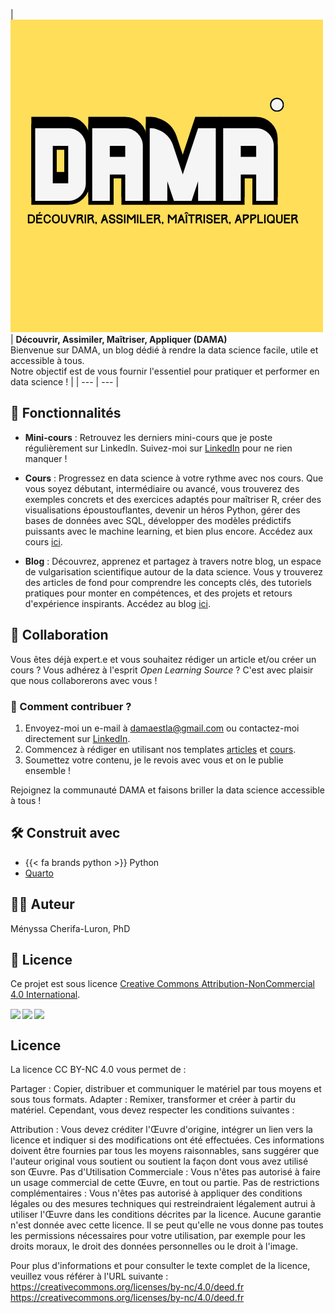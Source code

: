 | ![Logo POO](https://github.com/universdesdonnees/dama/blob/master/images/dama_logo.png?raw=true) | **Découvrir, Assimiler, Maîtriser, Appliquer (DAMA)**
<br> Bienvenue sur DAMA, un blog dédié à rendre la data science facile, utile et accessible à tous. 
<br> Notre objectif est de vous fournir l'essentiel pour pratiquer et performer en data science ! |
| --- | --- |


## 🌟 Fonctionnalités

- **Mini-cours** : Retrouvez les derniers mini-cours que je poste régulièrement sur LinkedIn. Suivez-moi sur [LinkedIn](https://www.linkedin.com/in/menyssacherifaluron/) pour ne rien manquer !

- **Cours** : Progressez en data science à votre rythme avec nos cours. Que vous soyez débutant, intermédiaire ou avancé, vous trouverez des exemples concrets et des exercices adaptés pour maîtriser R, créer des visualisations époustouflantes, devenir un héros Python, gérer des bases de données avec SQL, développer des modèles prédictifs puissants avec le machine learning, et bien plus encore. Accédez aux cours [ici](cours/index.qmd).

- **Blog** : Découvrez, apprenez et partagez à travers notre blog, un espace de vulgarisation scientifique autour de la data science. Vous y trouverez des articles de fond pour comprendre les concepts clés, des tutoriels pratiques pour monter en compétences, et des projets et retours d'expérience inspirants. Accédez au blog [ici](blog/index.qmd).

## 🤝 Collaboration

Vous êtes déjà expert.e et vous souhaitez rédiger un article et/ou créer un cours ? Vous adhérez à l'esprit *Open Learning Source* ? C'est avec plaisir que nous collaborerons avec vous !

### 📩 Comment contribuer ?

1. Envoyez-moi un e-mail à damaestla@gmail.com ou contactez-moi directement sur [LinkedIn](https://www.linkedin.com/in/menyssacherifaluron/).
2. Commencez à rédiger en utilisant nos templates [articles](https://github.com/universdesdonnees/dama/blob/master/blog/article_template.qmd) et [cours](https://github.com/universdesdonnees/dama/blob/master/cours/cours_template.qmd).
3. Soumettez votre contenu, je le revois avec vous et on le publie ensemble !

Rejoignez la communauté DAMA et faisons briller la data science accessible à tous !

## 🛠️ Construit avec

- {{< fa brands python >}} Python
- [Quarto](https://quarto.org/)

## 👩‍💻 Auteur

Ményssa Cherifa-Luron, PhD

## 📄 Licence

Ce projet est sous licence [Creative Commons Attribution-NonCommercial 4.0 International](http://creativecommons.org/licenses/by-nc/4.0/?ref=chooser-v1).

<a href="http://creativecommons.org/licenses/by-nc/4.0/?ref=chooser-v1" target="_blank" rel="license noopener noreferrer" style="display:inline-block;"><img src="https://mirrors.creativecommons.org/presskit/icons/cc.svg?ref=chooser-v1" style="height:22px!important;vertical-align:text-bottom;"/><img src="https://mirrors.creativecommons.org/presskit/icons/by.svg?ref=chooser-v1" style="height:22px!important;margin-left:3px;vertical-align:text-bottom;"/><img src="https://mirrors.creativecommons.org/presskit/icons/nc.svg?ref=chooser-v1" style="height:22px!important;margin-left:3px;vertical-align:text-bottom;"/></a>


## Licence

La licence CC BY-NC 4.0 vous permet de :

Partager : Copier, distribuer et communiquer le matériel par tous moyens et sous tous formats.
Adapter : Remixer, transformer et créer à partir du matériel.
Cependant, vous devez respecter les conditions suivantes :

Attribution : Vous devez créditer l'Œuvre d'origine, intégrer un lien vers la licence et indiquer si des modifications ont été effectuées. Ces informations doivent être fournies par tous les moyens raisonnables, sans suggérer que l'auteur original vous soutient ou soutient la façon dont vous avez utilisé son Œuvre.
Pas d'Utilisation Commerciale : Vous n'êtes pas autorisé à faire un usage commercial de cette Œuvre, en tout ou partie.
Pas de restrictions complémentaires : Vous n'êtes pas autorisé à appliquer des conditions légales ou des mesures techniques qui restreindraient légalement autrui à utiliser l'Œuvre dans les conditions décrites par la licence.
Aucune garantie n'est donnée avec cette licence. Il se peut qu'elle ne vous donne pas toutes les permissions nécessaires pour votre utilisation, par exemple pour les droits moraux, le droit des données personnelles ou le droit à l'image.

Pour plus d'informations et pour consulter le texte complet de la licence, veuillez vous référer à l'URL suivante : https://creativecommons.org/licenses/by-nc/4.0/deed.fr
https://creativecommons.org/licenses/by-nc/4.0/deed.fr